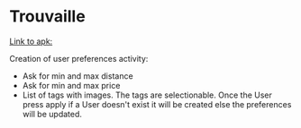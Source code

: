 # Trouvaille

[Link to apk:](https://drive.google.com/open?id=1i51_s5W3eH-wY9a3qcAkEjf4mr0UBPEk)

Creation of user preferences activity:
- Ask for min and max distance
- Ask for min and max price
- List of tags with images. The tags are selectionable. Once the User press apply if a User doesn't exist it will be created else the preferences will be updated. 
